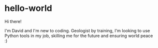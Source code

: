 # hello-world

Hi there!

I'm David and I'm new to coding. Geologist by training, I'm looking to use Python tools in my job, skilling me for the future and ensuring world peace :)
